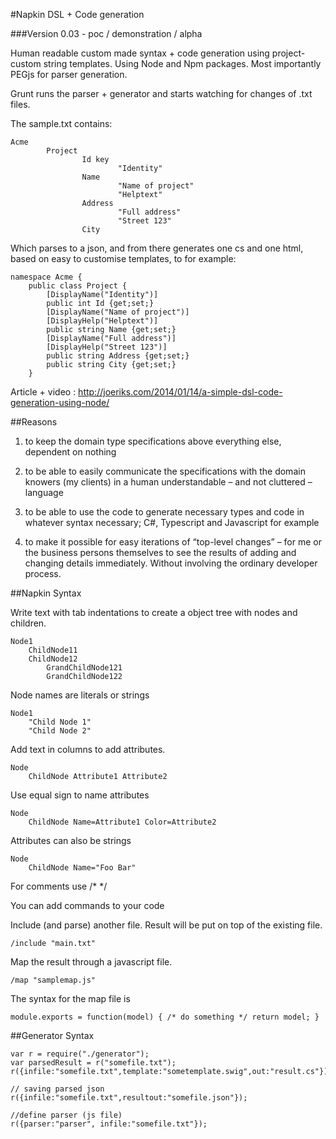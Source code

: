 #Napkin DSL + Code generation

###Version 0.03 - poc / demonstration / alpha

Human readable custom made syntax + code generation using project-custom string templates. Using Node and Npm packages. Most importantly PEGjs for parser generation. 

Grunt runs the parser + generator and starts watching for changes of .txt files.

The sample.txt contains:

	Acme
			Project
					Id key
							"Identity"
					Name
							"Name of project"
							"Helptext"
					Address
							"Full address"
							"Street 123"
					City
					

Which parses to a json, and from there generates one cs and one html, based on easy to customise templates, to for example:

	namespace Acme {        
        public class Project { 
			[DisplayName("Identity")]
			public int Id {get;set;}
			[DisplayName("Name of project")]
			[DisplayHelp("Helptext")]
			public string Name {get;set;}
			[DisplayName("Full address")]
			[DisplayHelp("Street 123")]
			public string Address {get;set;}
			public string City {get;set;}
        }					
					
Article + video : http://joeriks.com/2014/01/14/a-simple-dsl-code-generation-using-node/

##Reasons

1) to keep the domain type specifications above everything else, dependent on nothing

2) to be able to easily communicate the specifications with the domain knowers (my clients) in a human understandable – and not cluttered – language

3) to be able to use the code to generate necessary types and code in whatever syntax necessary; C#, Typescript and Javascript for example

4) to make it possible for easy iterations of “top-level changes” – for me or the business persons themselves to see the results of adding and changing details immediately. Without involving the ordinary developer process.

##Napkin Syntax

Write text with tab indentations to create a object tree with nodes and children.

	Node1
		ChildNode11
		ChildNode12
			GrandChildNode121
			GrandChildNode122

Node names are literals or strings

	Node1
		"Child Node 1"
		"Child Node 2"

Add text in columns to add attributes.

	Node
		ChildNode Attribute1 Attribute2

Use equal sign to name attributes

	Node
		ChildNode Name=Attribute1 Color=Attribute2

Attributes can also be strings

	Node
		ChildNode Name="Foo Bar"

For comments use /* */

You can add commands to your code

Include (and parse) another file. Result will be put on top of the existing file.

	/include "main.txt"

Map the result through a javascript file.

	/map "samplemap.js"

The syntax for the map file is 

	module.exports = function(model) { /* do something */ return model; }

##Generator Syntax

	var r = require("./generator");
	var parsedResult = r("somefile.txt");
	r({infile:"somefile.txt",template:"sometemplate.swig",out:"result.cs"});

	// saving parsed json
	r({infile:"somefile.txt",resultout:"somefile.json"});

	//define parser (js file)
	r({parser:"parser", infile:"somefile.txt"});

